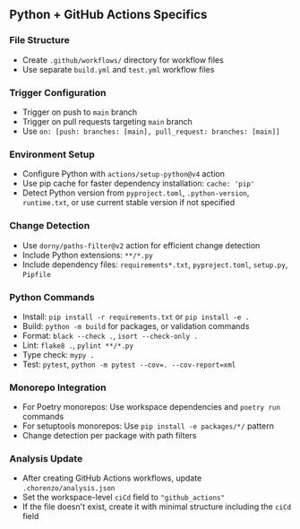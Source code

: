 ## Python + GitHub Actions Specifics

### File Structure
- Create `.github/workflows/` directory for workflow files
- Use separate `build.yml` and `test.yml` workflow files

### Trigger Configuration
- Trigger on push to `main` branch
- Trigger on pull requests targeting `main` branch
- Use `on: [push: branches: [main], pull_request: branches: [main]]`

### Environment Setup
- Configure Python with `actions/setup-python@v4` action
- Use pip cache for faster dependency installation: `cache: 'pip'`
- Detect Python version from `pyproject.toml`, `.python-version`, `runtime.txt`, or use current stable version if not specified

### Change Detection
- Use `dorny/paths-filter@v2` action for efficient change detection
- Include Python extensions: `**/*.py`
- Include dependency files: `requirements*.txt`, `pyproject.toml`, `setup.py`, `Pipfile`

### Python Commands
- Install: `pip install -r requirements.txt` or `pip install -e .`
- Build: `python -m build` for packages, or validation commands
- Format: `black --check .`, `isort --check-only .`
- Lint: `flake8 .`, `pylint **/*.py`
- Type check: `mypy .`
- Test: `pytest`, `python -m pytest --cov=. --cov-report=xml`

### Monorepo Integration
- For Poetry monorepos: Use workspace dependencies and `poetry run` commands
- For setuptools monorepos: Use `pip install -e packages/*/` pattern
- Change detection per package with path filters

### Analysis Update
- After creating GitHub Actions workflows, update `.chorenzo/analysis.json`
- Set the workspace-level `ciCd` field to `"github_actions"`
- If the file doesn't exist, create it with minimal structure including the `ciCd` field